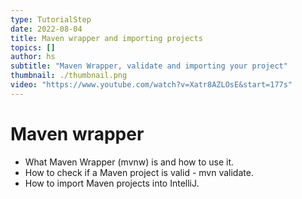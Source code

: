 ```yaml
---
type: TutorialStep
date: 2022-08-04
title: Maven wrapper and importing projects
topics: []
author: hs
subtitle: "Maven Wrapper, validate and importing your project"
thumbnail: ./thumbnail.png
video: "https://www.youtube.com/watch?v=Xatr8AZLOsE&start=177s"
---
```


# Maven wrapper

- What Maven Wrapper (mvnw) is and how to use it.
- How to check if a Maven project is valid - mvn validate.
- How to import Maven projects into IntelliJ.
